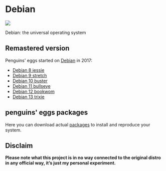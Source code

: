 # Debian
![](/img/debian.svg)

Debian: the universal operating system

## Remastered version
Penguins' eggs started on <a href="Debian">Debian</a> in 2017:
* [Debian 8 jessie](https://sourceforge.net/projects/penguins-eggs/files/isos/debian/jessie/)
* [Debian 9 stretch](https://sourceforge.net/projects/penguins-eggs/files/isos/debian/stretch/)
* [Debian 10 buster](https://sourceforge.net/projects/penguins-eggs/files/isos/debian/buster/)
* [Debian 11 bullseye](https://sourceforge.net/projects/penguins-eggs/files/isos/debian/bullseye/)
* [Debian 12 bookwom](/debian/bookworm/)
* [Debian 13 trixie](/debian/trixie/)

## penguins' eggs packages
Here you can download actual [packages](https://drive.google.com/drive/folders/14s1JNNp9FW6oESWgIIPifglNB6eRbYko) to install and reproduce your system.

## Disclaim
__Please note what this project is in no way connected to the original distro in any official way, it’s just my personal experiment.__

